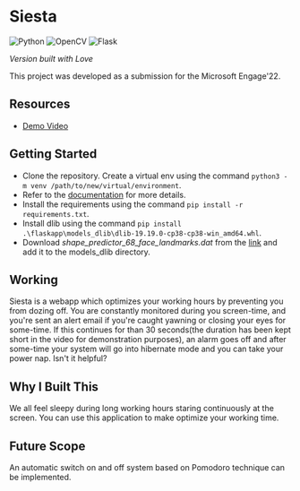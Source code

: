 # Siesta

![Python](https://img.shields.io/badge/python-3670A0?style=for-the-badge&logo=python&logoColor=ffdd54)  ![OpenCV](https://img.shields.io/badge/opencv-%23white.svg?style=for-the-badge&logo=opencv&logoColor=white) ![Flask](https://img.shields.io/badge/flask-%23000.svg?style=for-the-badge&logo=flask&logoColor=white)

*Version built with Love*

This project was developed as a submission for the Microsoft Engage'22.

## Resources
- [Demo Video](https://drive.google.com/file/d/1lnF16wDXn3xtUGHcfgtMHfMtqr_EV61V/view?usp=sharing)

## Getting Started
- Clone the repository. Create a virtual env using the command `python3 -m venv /path/to/new/virtual/environment`.
- Refer to the [documentation](https://docs.python.org/3/library/venv.html) for more details.
- Install the requirements using the command `pip install -r requirements.txt`.
- Install dlib using the command `pip install .\flaskapp\models_dlib\dlib-19.19.0-cp38-cp38-win_amd64.whl`.
- Download *shape_predictor_68_face_landmarks.dat* from the [link](https://github.com/tzutalin/dlib-android/blob/master/data/shape_predictor_68_face_landmarks.dat) and add it to the models_dlib directory.

## Working
Siesta is a webapp which optimizes your working hours by preventing you from dozing off. You are constantly monitored during you screen-time, and you're sent an alert email if you're caught yawning or closing your eyes for some-time. If this continues for than 30 seconds(the duration has been kept short in the video for demonstration purposes), an alarm goes off and after some-time your system will go into hibernate mode and you can take your power nap. Isn't it helpful?

## Why I Built This
We all feel sleepy during long working hours staring continuously at the screen. You can use this application to make optimize your working time. ​

## Future Scope
An automatic switch on and off system based on Pomodoro technique can be implemented.
